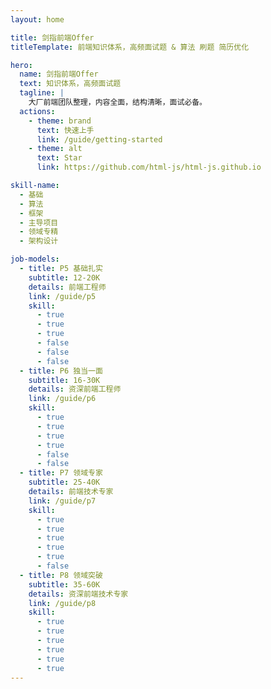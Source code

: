 ```yaml
---
layout: home

title: 剑指前端Offer
titleTemplate: 前端知识体系，高频面试题 & 算法 刷题 简历优化

hero:
  name: 剑指前端Offer
  text: 知识体系，高频面试题
  tagline: |
    大厂前端团队整理，内容全面，结构清晰，面试必备。
  actions:
    - theme: brand
      text: 快速上手
      link: /guide/getting-started
    - theme: alt
      text: Star
      link: https://github.com/html-js/html-js.github.io

skill-name:
  - 基础
  - 算法
  - 框架
  - 主导项目
  - 领域专精
  - 架构设计

job-models:
  - title: P5 基础扎实
    subtitle: 12-20K
    details: 前端工程师
    link: /guide/p5
    skill:
      - true
      - true
      - true
      - false
      - false
      - false
  - title: P6 独当一面
    subtitle: 16-30K
    details: 资深前端工程师
    link: /guide/p6
    skill:
      - true
      - true
      - true
      - true
      - false
      - false
  - title: P7 领域专家
    subtitle: 25-40K
    details: 前端技术专家
    link: /guide/p7
    skill:
      - true
      - true
      - true
      - true
      - true
      - false
  - title: P8 领域突破
    subtitle: 35-60K
    details: 资深前端技术专家
    link: /guide/p8
    skill:
      - true
      - true
      - true
      - true
      - true
      - true
---
```

